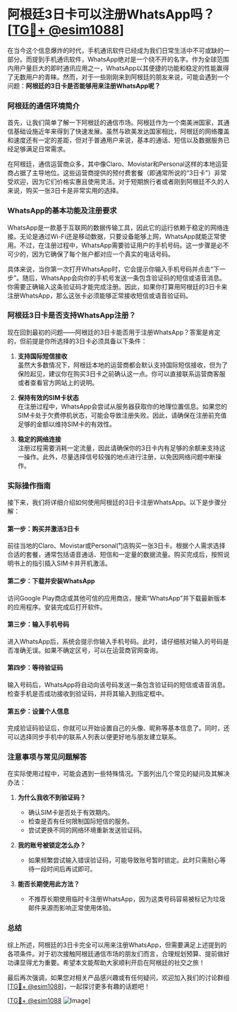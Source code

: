 # 阿根廷3日卡可以注册WhatsApp吗？[[TG💪+ @esim1088](https://t.me/s/esim1088)]

在当今这个信息爆炸的时代，手机通讯软件已经成为我们日常生活中不可或缺的一部分。而提到手机通讯软件，WhatsApp绝对是一个绕不开的名字。作为全球范围内用户量巨大的即时通讯应用之一，WhatsApp以其便捷的功能和稳定的性能赢得了无数用户的青睐。然而，对于一些刚刚来到阿根廷的朋友来说，可能会遇到一个问题：**阿根廷的3日卡是否能够用来注册WhatsApp呢？**

### 阿根廷的通信环境简介

首先，让我们简单了解一下阿根廷的通信市场。阿根廷作为一个南美洲国家，其通信基础设施近年来得到了快速发展。虽然与欧美发达国家相比，阿根廷的网络覆盖和速度还有一定的差距，但对于普通用户来说，基本的通话、短信以及数据服务已经足够满足日常需求。

在阿根廷，通信运营商众多，其中像Claro、Movistar和Personal这样的本地运营商占据了主导地位。这些运营商提供的预付费套餐（即通常所说的“3日卡”）非常受欢迎，因为它们价格实惠且使用灵活。对于短期旅行者或者刚到阿根廷不久的人来说，购买一张3日卡是非常实用的选择。

### WhatsApp的基本功能及注册要求

WhatsApp是一款基于互联网的数据传输工具，因此它的运行依赖于稳定的网络连接。无论是通过Wi-Fi还是移动数据，只要设备能够上网，WhatsApp就能正常使用。不过，在注册过程中，WhatsApp需要验证用户的手机号码。这一步骤是必不可少的，因为它确保了每个账户都对应一个真实的电话号码。

具体来说，当你第一次打开WhatsApp时，它会提示你输入手机号码并点击“下一步”。随后，WhatsApp会向你的手机号发送一条包含验证码的短信或语音消息。你需要正确输入这条验证码才能完成注册。因此，如果你打算用阿根廷的3日卡来注册WhatsApp，那么这张卡必须能够正常接收短信或语音验证码。

### 阿根廷3日卡是否支持WhatsApp注册？

现在回到最初的问题——阿根廷的3日卡能否用于注册WhatsApp？答案是肯定的，但前提是你所选择的3日卡必须具备以下条件：

1. **支持国际短信接收**  
   虽然大多数情况下，阿根廷本地的运营商都会默认支持国际短信接收，但为了保险起见，建议你在购买3日卡之前确认这一点。你可以直接联系运营商客服或者查看官方网站上的说明。

2. **保持有效的SIM卡状态**  
   在注册过程中，WhatsApp会尝试从服务器获取你的地理位置信息。如果您的SIM卡处于欠费停机状态，可能会导致注册失败。因此，请确保在注册前充值足够的金额以维持SIM卡的有效性。

3. **稳定的网络连接**  
   注册过程需要消耗一定流量，因此请确保你的3日卡内有足够的余额来支持这一操作。此外，尽量选择信号较强的地点进行注册，以免因网络问题中断操作。

### 实际操作指南

接下来，我们将详细介绍如何使用阿根廷的3日卡注册WhatsApp。以下是步骤分解：

#### 第一步：购买并激活3日卡
前往当地的Claro、Movistar或Personal门店购买一张3日卡。根据个人需求选择合适的套餐，通常包括语音通话、短信和一定量的数据流量。购买完成后，按照说明书上的指引插入SIM卡并开机激活。

#### 第二步：下载并安装WhatsApp
访问Google Play商店或其他可信的应用商店，搜索“WhatsApp”并下载最新版本的应用程序。安装完成后打开软件。

#### 第三步：输入手机号码
进入WhatsApp后，系统会提示你输入手机号码。此时，请仔细核对输入的号码是否准确无误。如果不确定区号，可以在运营商官网查询。

#### 第四步：等待验证码
输入号码后，WhatsApp将自动向该号码发送一条包含验证码的短信或语音消息。检查手机是否成功接收到验证码，并将其输入到指定框中。

#### 第五步：设置个人信息
完成验证码验证后，你就可以开始设置自己的头像、昵称等基本信息了。同时，还可以选择同步手机中的联系人列表以便更好地与朋友建立联系。

### 注意事项与常见问题解答

在实际使用过程中，可能会遇到一些特殊情况。下面列出几个常见的疑问及其解决办法：

1. **为什么我收不到验证码？**
   - 确认SIM卡是否处于有效期内。
   - 检查是否有任何限制国际短信的服务。
   - 尝试更换不同的网络环境重新发送验证码。

2. **我的账号被锁定怎么办？**
   - 如果频繁尝试输入错误验证码，可能导致账号暂时锁定。此时只需耐心等待一段时间后再试即可。

3. **能否长期使用此方法？**
   - 不推荐长期使用临时卡注册WhatsApp，因为这类号码容易被标记为垃圾邮件来源而影响正常使用体验。

### 总结

综上所述，阿根廷的3日卡完全可以用来注册WhatsApp，但需要满足上述提到的各项条件。对于初次接触阿根廷通信市场的朋友们而言，合理规划预算、提前做好功课显得尤为重要。希望本文能帮助大家顺利开启在阿根廷的社交之旅！

最后再次强调，如果您对相关产品感兴趣或有任何疑问，欢迎加入我们的讨论群组[[TG💪+ @esim1088](https://t.me/s/esim1088)]，一起探讨更多有趣的话题吧！

[[TG💪+ @esim1088](https://t.me/s/esim1088) ![Image](https://i.postimg.cc/4NQfJmqS/Snipaste-2025-05-13-00-14-12.png)]
